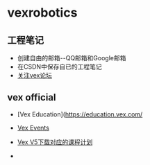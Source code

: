 # vexrobotics

## 工程笔记
-  创建自由的邮箱--QQ邮箱和Google邮箱
-  在CSDN中保存自已的工程笔记
-  [关注vex论坛](https://www.vexforum.cn/)

## vex official
- [Vex Education](https://education.vex.com/
- [Vex Events](https://www.robotevents.com/)
- [Vex V5下载对应的课程计划](https://education.vex.com/stemlabs/v5)

- 

